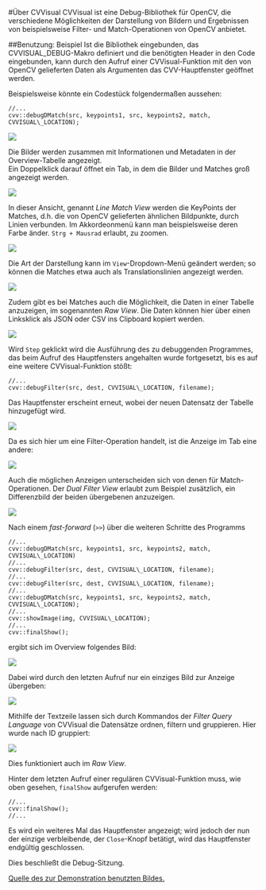 #Über CVVisual
CVVisual ist eine Debug-Bibliothek für OpenCV, die verschiedene Möglichkeiten der Darstellung von Bildern und Ergebnissen von beispielsweise Filter- und Match-Operationen von OpenCV anbietet.  

##Benutzung: Beispiel
Ist die Bibliothek eingebunden, das CVVISUAL\_DEBUG-Makro definiert und die benötigten Header in den Code eingebunden, kann durch den Aufruf einer CVVisual-Funktion mit den von OpenCV gelieferten Daten als Argumenten das CVV-Hauptfenster geöffnet werden.

Beispielsweise könnte ein Codestück folgendermaßen aussehen:

	//...
	cvv::debugDMatch(src, keypoints1, src, keypoints2, match, CVVISUAL\_LOCATION);

![](../images_ueberblick/MainWindow.PNG)

Die Bilder werden zusammen mit Informationen und Metadaten in der Overview-Tabelle angezeigt.  
Ein Doppelklick darauf öffnet ein Tab, in dem die Bilder und Matches groß angezeigt werden.

![](../images_ueberblick/LineMatchViewTab.PNG)

In dieser Ansicht, genannt *Line Match View* werden die KeyPoints der Matches, d.h. die von OpenCV gelieferten ähnlichen Bildpunkte, durch Linien verbunden. Im Akkordeonmenü kann man beispielsweise deren Farbe änder. `Strg + Mausrad` erlaubt, zu zoomen.

![](../images_ueberblick/LineMatchViewZoomed.PNG)

Die Art der Darstellung kann im `View`-Dropdown-Menü geändert werden; so können die Matches etwa auch als Translationslinien angezeigt werden.

![](../images_ueberblick/TranslationMatchViewTab.PNG)

Zudem gibt es bei Matches auch die Möglichkeit, die Daten in einer Tabelle anzuzeigen, im sogenannten 
*Raw View*. Die Daten können hier über einen Linksklick als JSON oder CSV ins Clipboard kopiert 
werden.

![](../images_ueberblick/RawviewTab.PNG)

Wird `Step` geklickt wird die Ausführung des zu debuggenden Programmes, das beim Aufruf des Hauptfensters angehalten wurde fortgesetzt, bis es auf eine weitere CVVisual-Funktion
stößt:

	//...
	cvv::debugFilter(src, dest, CVVISUAL\_LOCATION, filename);

Das Hauptfenster erscheint erneut, wobei der neuen Datensatz der Tabelle hinzugefügt wird.

![](../images_ueberblick/MainWindowTwoCalls.PNG)

Da es sich hier um eine Filter-Operation handelt, ist die Anzeige im Tab eine andere:

![](../images_ueberblick/DefaultFilterViewTab.PNG)

Auch die möglichen Anzeigen unterscheiden sich von denen für Match-Operationen.
Der *Dual Filter View* erlaubt zum Beispiel zusätzlich, ein Differenzbild der beiden übergebenen anzuzeigen.

![](../images_ueberblick/DualfilterViewDiffImg.PNG)

Nach einem *fast-forward* (`>>`) über die weiteren Schritte des Programms

	//...
	cvv::debugDMatch(src, keypoints1, src, keypoints2, match, CVVISUAL\_LOCATION)
	//...
	cvv::debugFilter(src, dest, CVVISUAL\_LOCATION, filename);
	//...
	cvv::debugFilter(src, dest, CVVISUAL\_LOCATION, filename); 
	//...
	cvv::debugDMatch(src, keypoints1, src, keypoints2, match, CVVISUAL\_LOCATION);
	//...
	cvv::showImage(img, CVVISUAL\_LOCATION);
	//...
	cvv::finalShow();
ergibt sich im Overview folgendes Bild:

![](../images_ueberblick/MainWindowFull.PNG)

Dabei wird durch den letzten Aufruf nur ein einziges Bild zur Anzeige übergeben:

![](../images_ueberblick/SingleImageTab.PNG)

Mithilfe der Textzeile lassen sich durch Kommandos der *Filter Query Language* von CVVisual die Datensätze ordnen, filtern und gruppieren. Hier wurde nach ID gruppiert:

![](../images_ueberblick/OverviewFilterQueryGroupByID.PNG)

Dies funktioniert auch im *Raw View*.

Hinter dem letzten Aufruf einer regulären CVVisual-Funktion muss, wie oben gesehen, `finalShow` aufgerufen werden:

	//...
	cvv::finalShow();
	//...

Es wird ein weiteres Mal das Hauptfenster angezeigt; wird jedoch der nun der einzige verbleibende, der `Close`-Knopf betätigt, wird das Hauptfenster endgültig geschlossen.
  
Dies beschließt die Debug-Sitzung.

[Quelle des zur Demonstration benutzten Bildes.](http://commons.wikimedia.org/wiki/File:PNG-Gradient.png)

